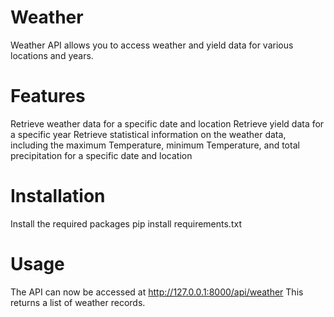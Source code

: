 # Weather 
Weather API allows you to access weather and yield data for various locations and years. 

# Features
Retrieve weather data for a specific date and location
Retrieve yield data for a  specific year
Retrieve statistical information on the weather data, including the maximum Temperature, minimum Temperature, and total precipitation for a specific date and location
# Installation
Install the required packages
pip install  requirements.txt
# Usage
The API can now be accessed at http://127.0.0.1:8000/api/weather
This returns a list of weather records.

